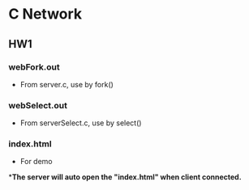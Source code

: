 # C Network

## HW1

### webFork.out

- From server.c, use by fork()

### webSelect.out

- From serverSelect.c, use by select()

### index.html

- For demo 

***The server will auto open the "index.html" when client connected.**


